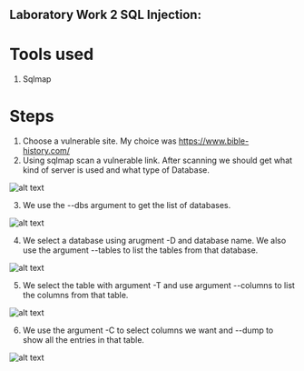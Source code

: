 ## Laboratory Work 2 SQL Injection:

# Tools used
1. Sqlmap

# Steps
1. Choose a vulnerable site. My choice was https://www.bible-history.com/
2. Using sqlmap scan a vulnerable link. After scanning we should get what kind of server is used and what type of Database.

![alt text](http://url/to/img.png)

3. We use the --dbs argument to get the list of databases.

![alt text](http://url/to/img.png)

4. We select a database using arugment -D and database name. We also use the argument --tables to list the tables from that database.

![alt text](http://url/to/img.png)

5. We select the table with argument -T and use argument --columns to list the columns from that table.

![alt text](http://url/to/img.png)

6. We use the argument -C to select columns we want and --dump to show all the entries in that table.

![alt text](http://url/to/img.png)